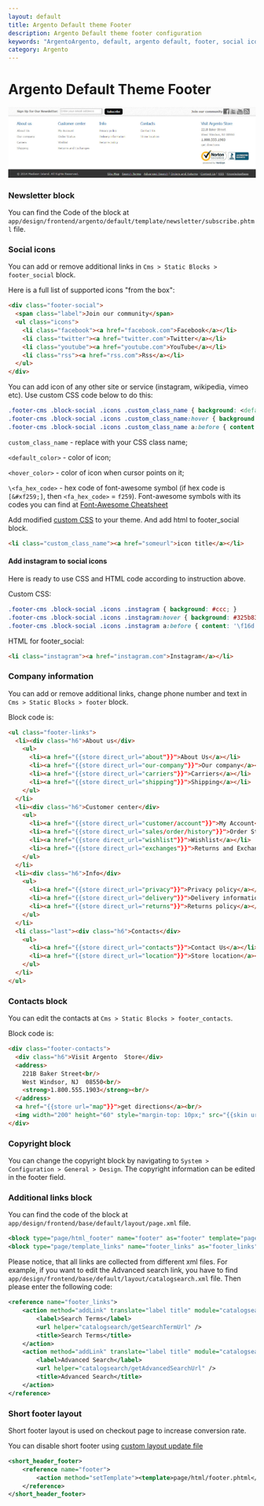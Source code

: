 ```yaml
---
layout: default
title: Argento Default theme Footer
description: Argento Default theme footer configuration
keywords: "ArgentoArgento, default, argento default, footer, social icons, links, copyright, contacts"
category: Argento
---
```


# Argento Default Theme Footer

![Argento Default theme footer](/images/argento/default/footer-links.jpg)

### Newsletter block

You can find the Code of the block at `app/design/frontend/argento/default/template/newsletter/subscribe.phtml` file.

### Social icons

You can add or remove additional links in `Cms > Static Blocks > footer_social` block.

Here is a full list of supported icons "from the box":

```html
<div class="footer-social">
  <span class="label">Join our community</span>
  <ul class="icons">
    <li class="facebook"><a href="facebook.com">Facebook</a></li>
    <li class="twitter"><a href="twitter.com">Twitter</a></li>
    <li class="youtube"><a href="youtube.com">YouTube</a></li>
    <li class="rss"><a href="rss.com">Rss</a></li>
  </ul>
</div>
```

You can add icon of any other site or service (instagram, wikipedia, vimeo etc). Use custom CSS code below to do this:

```css
.footer-cms .block-social .icons .custom_class_name { background: <default_color>; }
.footer-cms .block-social .icons .custom_class_name:hover { background: <hover_color>; }
.footer-cms .block-social .icons .custom_class_name a:before { content: '\<fa_hex_code>'; }
```

`custom_class_name` - replace with your CSS class name;

`<default_color>` - color of icon;

`<hover_color>` - color of icon when cursor points on it;

`\<fa_hex_code>` - hex code of font-awesome symbol (if hex code is `[&#xf259;]`, then `<fa_hex_code>` = `f259`). Font-awesome symbols with its codes you can find at [Font-Awesome Cheatsheet](https://fortawesome.github.io/Font-Awesome/cheatsheet/)


Add modified [custom CSS](../theme-customization/small-changes/#custom-styles-and-javascript) to your theme. And add html to footer_social block.

```html
<li class="custom_class_name"><a href="someurl">icon title</a></li>
```

#### Add instagram to social icons

Here is ready to use CSS and HTML code according to instruction above.

Custom CSS:

```css
.footer-cms .block-social .icons .instagram { background: #ccc; }
.footer-cms .block-social .icons .instagram:hover { background: #325b83; }
.footer-cms .block-social .icons .instagram a:before { content: '\f16d'; }
```

HTML for footer_social:

```html
<li class="instagram"><a href="instagram.com">Instagram</a></li>
```

### Company information

You can add or remove additional links, change phone number and text in
`Cms > Static Blocks > footer` block. 

Block code is:

```html
<ul class="footer-links">
  <li><div class="h6">About us</div>
    <ul>
      <li><a href="{{store direct_url="about"}}">About Us</a></li>
      <li><a href="{{store direct_url="our-company"}}">Our company</a></li>
      <li><a href="{{store direct_url="carriers"}}">Carriers</a></li>
      <li><a href="{{store direct_url="shipping"}}">Shipping</a></li>
    </ul>
  </li>
  <li><div class="h6">Customer center</div>
    <ul>
      <li><a href="{{store direct_url="customer/account"}}">My Account</a></li>
      <li><a href="{{store direct_url="sales/order/history"}}">Order Status</a></li>
      <li><a href="{{store direct_url="wishlist"}}">Wishlist</a></li>
      <li><a href="{{store direct_url="exchanges"}}">Returns and Exchanges</a></li>
    </ul>
  </li>
  <li><div class="h6">Info</div>
    <ul>
      <li><a href="{{store direct_url="privacy"}}">Privacy policy</a></li>
      <li><a href="{{store direct_url="delivery"}}">Delivery information</a></li>
      <li><a href="{{store direct_url="returns"}}">Returns policy</a></li>
    </ul>
  </li>
  <li class="last"><div class="h6">Contacts</div>
    <ul>
      <li><a href="{{store direct_url="contacts"}}">Contact Us</a></li>
      <li><a href="{{store direct_url="location"}}">Store location</a></li>
    </ul>
  </li>
</ul>
```

### Contacts block

You can edit the contacts at `Cms > Static Blocks > footer_contacts`.

Block code is:

```html
<div class="footer-contacts">
  <div class="h6">Visit Argento  Store</div>
  <address>
    221B Baker Street<br/>
    West Windsor, NJ  08550<br/>
    <strong>1.800.555.1903</strong><br/>
  </address>
  <a href="{{store url="map"}}">get directions</a><br/>
  <img width="200" height="60" style="margin-top: 10px;" src="{{skin url="images/security_sign.gif"}}" srcset="{{skin url="images/security_sign@2x.gif"}} 2x" alt="Security Seal"/>
</div>
```

### Copyright block
You can change the copyright block by navigating to `System > Configuration > General > Design`.
The copyright information can be edited in the footer field.

### Additional links block

You can find the code of the block at `app/design/frontend/base/default/layout/page.xml` file.

```xml
<block type="page/html_footer" name="footer" as="footer" template="page/html/footer.phtml">
<block type="page/template_links" name="footer_links" as="footer_links" template="page/template/links.phtml"/>
```

Please notice, that all links are collected from different xml files. For example, if you want to edit the Advanced search link, you have to find `app/design/frontend/base/default/layout/catalogsearch.xml` file. Then please enter the following code:

```xml
<reference name="footer_links">
    <action method="addLink" translate="label title" module="catalogsearch" ifconfig="catalog/seo/search_terms">
        <label>Search Terms</label>
        <url helper="catalogsearch/getSearchTermUrl" />
        <title>Search Terms</title>
    </action>
    <action method="addLink" translate="label title" module="catalogsearch">
        <label>Advanced Search</label>
        <url helper="catalogsearch/getAdvancedSearchUrl" />
        <title>Advanced Search</title>
    </action>
</reference>
```

### Short footer layout

Short footer layout is used on checkout page to increase conversion rate.

You can disable short footer using [custom layout update file](/argento/theme-customization/small-changes/#custom-layout-update-file)

```xml
<short_header_footer>
    <reference name="footer">
        <action method="setTemplate"><template>page/html/footer.phtml</template></action>
    </reference>
</short_header_footer>
```
